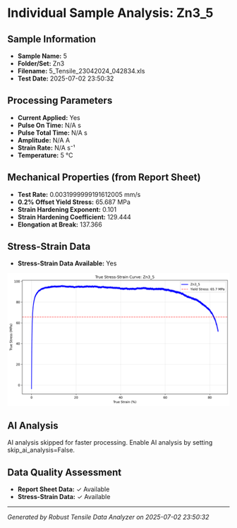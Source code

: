 # Individual Sample Analysis: Zn3_5

## Sample Information
- **Sample Name:** 5
- **Folder/Set:** Zn3
- **Filename:** 5_Tensile_23042024_042834.xls
- **Test Date:** 2025-07-02 23:50:32

## Processing Parameters
- **Current Applied:** Yes
- **Pulse On Time:** N/A s
- **Pulse Total Time:** N/A s
- **Amplitude:** N/A A
- **Strain Rate:** N/A s⁻¹
- **Temperature:** 5 °C

## Mechanical Properties (from Report Sheet)
- **Test Rate:** 0.0031999999191612005 mm/s
- **0.2% Offset Yield Stress:** 65.687 MPa
- **Strain Hardening Exponent:** 0.101
- **Strain Hardening Coefficient:** 129.444
- **Elongation at Break:** 137.366

## Stress-Strain Data
- **Stress-Strain Data Available:** Yes

![Stress-Strain Curve](../individual_plots/plot_Zn3_5.png)

## AI Analysis

AI analysis skipped for faster processing. Enable AI analysis by setting skip_ai_analysis=False.

## Data Quality Assessment
- **Report Sheet Data:** ✓ Available
- **Stress-Strain Data:** ✓ Available

---
*Generated by Robust Tensile Data Analyzer on 2025-07-02 23:50:32*
